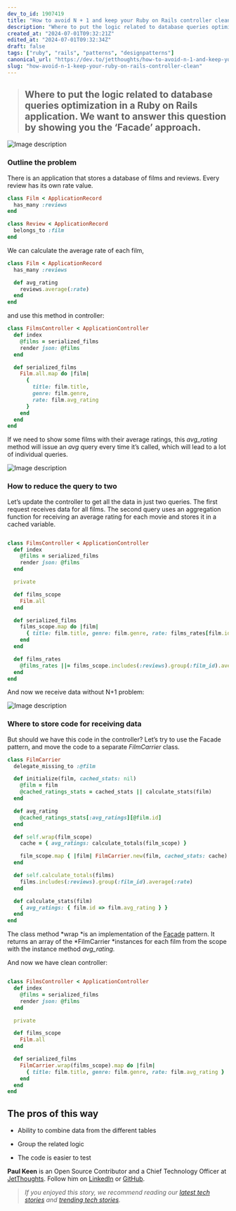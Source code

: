 ```yaml
---
dev_to_id: 1907419
title: "How to avoid N + 1 and keep your Ruby on Rails controller clean"
description: "Where to put the logic related to database queries optimization in a Ruby on Rails..."
created_at: "2024-07-01T09:32:21Z"
edited_at: "2024-07-01T09:32:34Z"
draft: false
tags: ["ruby", "rails", "patterns", "designpatterns"]
canonical_url: "https://dev.to/jetthoughts/how-to-avoid-n-1-and-keep-your-ruby-on-rails-controller-clean-bb"
slug: "how-avoid-n-1-keep-your-ruby-on-rails-controller-clean"
---
```


> ## Where to put the logic related to database queries optimization in a Ruby on Rails application. We want to answer this question by showing you the ‘Facade’ approach.


![Image description](https://dev-to-uploads.s3.amazonaws.com/uploads/articles/l42d9vuobi7g9un4iahx.png)


### Outline the problem

There is an application that stores a database of films and reviews. Every review has its own rate value.

```ruby
class Film < ApplicationRecord
  has_many :reviews
end
```

```ruby
class Review < ApplicationRecord
  belongs_to :film
end
```

We can calculate the average rate of each film,

```ruby
class Film < ApplicationRecord
  has_many :reviews

  def avg_rating
    reviews.average(:rate)
  end
end
```

and use this method in controller:

```ruby
class FilmsController < ApplicationController
  def index
    @films = serialized_films
    render json: @films
  end

  def serialized_films
    Film.all.map do |film|
      {
        title: film.title,
        genre: film.genre,
        rate: film.avg_rating
      }
    end
  end
end
```

If we need to show some films with their average ratings, this *avg_rating* method will issue an *avg* query every time it’s called, which will lead to a lot of individual queries.


![Image description](https://dev-to-uploads.s3.amazonaws.com/uploads/articles/f16nzbhy6l85dksjujj2.png)


### How to reduce the query to two

Let’s update the controller to get all the data in just two queries. The first request receives data for all films. The second query uses an aggregation function for receiving an average rating for each movie and stores it in a cached variable.

```ruby

class FilmsController < ApplicationController
  def index
    @films = serialized_films
    render json: @films
  end

  private

  def films_scope
    Film.all
  end

  def serialized_films
    films_scope.map do |film|
      { title: film.title, genre: film.genre, rate: films_rates[film.id] }
    end
  end

  def films_rates
    @films_rates ||= films_scope.includes(:reviews).group(:film_id).average(:rate)
  end
end
```

And now we receive data without N+1 problem:


![Image description](https://dev-to-uploads.s3.amazonaws.com/uploads/articles/wz4dt3udozisbpf2j6zc.png)


### Where to store code for receiving data

But should we have this code in the controller? Let’s try to use the Facade pattern, and move the code to a separate *FilmCarrier* class.

```ruby
class FilmCarrier
  delegate_missing_to :@film

  def initialize(film, cached_stats: nil)
    @film = film
    @cached_ratings_stats = cached_stats || calculate_stats(film)
  end

  def avg_rating
    @cached_ratings_stats[:avg_ratings][@film.id]
  end

  def self.wrap(film_scope)
    cache = { avg_ratings: calculate_totals(film_scope) }

    film_scope.map { |film| FilmCarrier.new(film, cached_stats: cache) }
  end

  def self.calculate_totals(films)
    films.includes(:reviews).group(:film_id).average(:rate)
  end

  def calculate_stats(film)
    { avg_ratings: { film.id => film.avg_rating } }
  end
end
```

The class method *wrap *is an implementation of the [Facade](https://en.wikipedia.org/wiki/Facade_pattern) pattern. It returns an array of the *FilmCarrier *instances for each film from the scope with the instance method *avg_rating.*

And now we have clean controller:

```ruby

class FilmsController < ApplicationController
  def index
    @films = serialized_films
    render json: @films
  end

  private

  def films_scope
    Film.all
  end

  def serialized_films
    FilmCarrier.wrap(films_scope).map do |film|
      { title: film.title, genre: film.genre, rate: film.avg_rating }
    end
  end
end
```

## The pros of this way

* Ability to combine data from the different tables

* Group the related logic

* The code is easier to test

**Paul Keen** is an Open Source Contributor and a Chief Technology Officer at [JetThoughts](https://www.jetthoughts.com/). Follow him on [LinkedIn](https://www.linkedin.com/in/paul-keen/) or [GitHub](https://github.com/pftg).
>  *If you enjoyed this story, we recommend reading our [latest tech stories](https://jtway.co/latest) and [trending tech stories](https://jtway.co/trending).*
